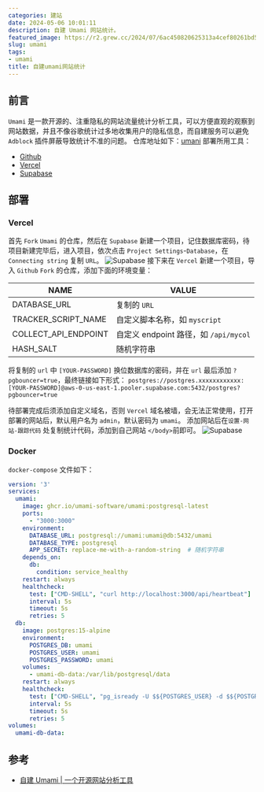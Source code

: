 ```yaml
---
categories: 建站
date: 2024-05-06 10:01:11
description: 自建 Umami 网站统计。
featured_image: https://r2.grew.cc/2024/07/6ac450820625313a4cef80261bd5ea9c.webp
slug: umami
tags:
- umami
title: 自建umami网站统计
---
```


## 前言
`Umami` 是一款开源的、注重隐私的网站流量统计分析工具，可以方便直观的观察到网站数据，并且不像谷歌统计过多地收集用户的隐私信息，而自建服务可以避免 `Adblock` 插件屏蔽导致统计不准的问题。
仓库地址如下：[umani](https://github.com/umami-software/umami)
部署所用工具：

- [Github](https://github.com)
- [Vercel](https://vercel.com)
- [Supabase](https://supabase.com/)

## 部署
### Vercel
首先 `Fork` `Umami` 的仓库，然后在 `Supabase` 新建一个项目，记住数据库密码，待项目新建完毕后，进入项目，依次点击 `Project Settings`-`Database`，在 `Connecting string` 复制 `URL`。
![Supabase](https://r2.grew.cc/2024/07/5298d6e314b09ee9fc2732409e6249b3.webp)
接下来在 `Vercel` 新建一个项目，导入 `Github` `Fork` 的仓库，添加下面的环境变量：

| NAME                 | VALUE                                 |
| -------------------- | ------------------------------------- |
| DATABASE_URL         | 复制的 `URL`                          |
| TRACKER_SCRIPT_NAME  | 自定义脚本名称，如 `myscript`         |
| COLLECT_API_ENDPOINT | 自定义 endpoint 路径，如 `/api/mycol` |
| HASH_SALT            | 随机字符串                            |


将复制的 `url` 中 `[YOUR-PASSWORD]` 换位数据库的密码，并在 `url` 最后添加 `?pgbouncer=true`，最终链接如下形式：
`postgres://postgres.xxxxxxxxxxxx:[YOUR-PASSWORD]@aws-0-us-east-1.pooler.supabase.com:5432/postgres?pgbouncer=true`


待部署完成后须添加自定义域名，否则 `Vercel` 域名被墙，会无法正常使用，打开部署的网站后，默认用户名为 `admin`，默认密码为 `umami`。
添加网站后在`设置-网站-跟踪代码` 处复制统计代码，添加到自己网站 `</body>`前即可。
![Supabase](https://jsd.cdn.zzko.cn/gh/tom2almighty/picx-images-hosting@master/piclist/f216860876097c36.webp)

### Docker
`docker-compose` 文件如下：
```yaml
version: '3'
services:
  umami:
    image: ghcr.io/umami-software/umami:postgresql-latest
    ports:
      - "3000:3000"
    environment:
      DATABASE_URL: postgresql://umami:umami@db:5432/umami
      DATABASE_TYPE: postgresql
      APP_SECRET: replace-me-with-a-random-string  # 随机字符串
    depends_on:
      db:
        condition: service_healthy
    restart: always
    healthcheck:
      test: ["CMD-SHELL", "curl http://localhost:3000/api/heartbeat"]
      interval: 5s
      timeout: 5s
      retries: 5
  db:
    image: postgres:15-alpine
    environment:
      POSTGRES_DB: umami
      POSTGRES_USER: umami
      POSTGRES_PASSWORD: umami
    volumes:
      - umami-db-data:/var/lib/postgresql/data
    restart: always
    healthcheck:
      test: ["CMD-SHELL", "pg_isready -U $${POSTGRES_USER} -d $${POSTGRES_DB}"]
      interval: 5s
      timeout: 5s
      retries: 5
volumes:
  umami-db-data:
```

## 参考
- [自建 Umami | 一个开源网站分析工具](https://yjk.im.sb/self-hosted-umami/)

